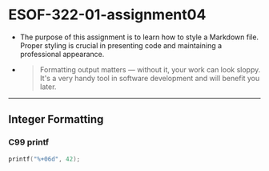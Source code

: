 # ESOF-322-01-assignment04

- The purpose of this assignment is to learn how to style a Markdown file. Proper styling is crucial in presenting code and maintaining a professional appearance.
- > Formatting output matters — without it, your work can look sloppy. It's a very handy tool in software development and will benefit you later.

<hr>

## Integer Formatting

### C99 printf

```c
printf("%+06d", 42);
```

